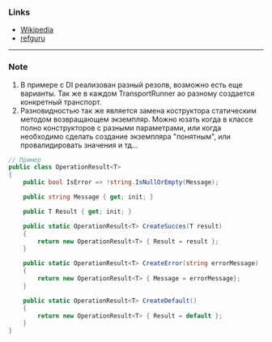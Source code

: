 ﻿### Links
* [Wikipedia](https://ru.wikipedia.org/wiki/%D0%A4%D0%B0%D0%B1%D1%80%D0%B8%D1%87%D0%BD%D1%8B%D0%B9_%D0%BC%D0%B5%D1%82%D0%BE%D0%B4_(%D1%88%D0%B0%D0%B1%D0%BB%D0%BE%D0%BD_%D0%BF%D1%80%D0%BE%D0%B5%D0%BA%D1%82%D0%B8%D1%80%D0%BE%D0%B2%D0%B0%D0%BD%D0%B8%D1%8F))
* [refguru](https://refactoring.guru/ru/design-patterns/abstract-factory)
---
### Note
1. В примере с DI реализован разный резолв, возможно есть еще варианты. Так же в каждом TransportRunner ао разному создается конкретный транспорт.
1. Разновидностью так же является замена коструктора статическим методом возвращающем экземпляр. Можно юзать когда в классе полно конструкторов с разными параметрами, или когда необходимо сделать создание экземпляра "понятным", или провалидировать значения и тд...
```c#
// Пример
public class OperationResult<T>
{
    public bool IsError => !string.IsNullOrEmpty(Message);

    public string Message { get; init; }

    public T Result { get; init; }

    public static OperationResult<T> CreateSucces(T result)
    {
        return new OperationResult<T> { Result = result };
    }

    public static OperationResult<T> CreateError(string errorMessage)
    {
        return new OperationResult<T> { Message = errorMessage};
    }

    public static OperationResult<T> CreateDefault()
    {
        return new OperationResult<T> { Result = default };
    }
}
```